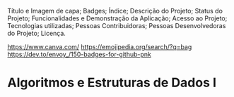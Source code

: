 Título e Imagem de capa;
Badges;
Índice;
Descrição do Projeto;
Status do Projeto;
Funcionalidades e Demonstração da Aplicação;
Acesso ao Projeto;
Tecnologias utilizadas;
Pessoas Contribuidoras;
Pessoas Desenvolvedoras do Projeto;
Licença.

https://www.canva.com/
https://emojipedia.org/search/?q=bag
https://dev.to/envoy_/150-badges-for-github-pnk

# Algoritmos e Estruturas de Dados I
